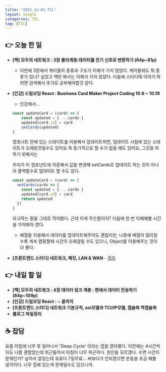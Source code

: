 ```yaml
---
title: "2021-12-01-TIL"
layout: single
categories: TIL
tag: [TIL]
---
```




## 👉 오늘 한 일

- **[책] 모두의 네트워크 : 3장 물리계층:데이터를 전기 신호로 변환하기 (64p~81p)**
  - 이번에 3장에서 케이블의 종류과 구조가 이해가 가지 않았다.
  케이블에도 뭐 종류가 있나? 싶었고 책만 봐서는 이해가 가지 않았다.
  다음에 스터디때 이야기 하려면 검색해서 추가로 공부해야할것 같다.

- **[인강] 드림코딩 React : Business Card Maker Project Coding 10.6 ~ 10.19**
  - 인강에서...
  ```jsx
  const updateCard = (card) => {
      const updated = { ...cards }
      updated[card.id] = card
      setCards(updated)
  }
  ```
  
  컴포너트 안에 있는 스테이트를 이용해서 업데이트하면, 업데이트 시점에 있는 스테이트가 오래된것일수도 있어요 즉 동기적으로 할 수가 없을 때도 있어요, 그것을 피하기 위해서는
  
  우리가 이 컴포넌트에 의존해서 값을 변경해 setCards로 업데이트 하는 것이 아니라 콜백함수로 업데이트 할 수도 있다.
  
  ```jsx
  const updateCard = (card) => {
    setCards(cards => {
      const updated = { ...cards }
      updated[card.id] = card
      return updated
    })
  }
  ```
  라고하는 말을 그대로 적어봤다.
  근데 이게 무슨말이지? 다음에 한 번 이해해볼 시간을 가져봐야 겠다.

  - 배열을 이용해서 데이터를 업데이트해주어도 괜찮지만, 나중에 배열이 많아질수록 계속 맵핑할때 시간이 오래걸릴 수도 있으니, Object를 이용해주는 것이 더 좋다.

- **[프론트엔드 스터디] 네트워크, 패킷, LAN & WAN** - 
  [ 정리 ](https://namgyungkim.github.io/web/2021_12_01/)

## 👉 내일 할 일

- **[책] 모두의 네트워크 : 4장 데이터 링크 계층 : 랜에서 데이터 전송하기 (84p~109p)**
- **[인강] 드림코딩 React : ~ 끝까지**
- **[프론트엔드 스터디] 네트워크 기본규칙, osi모델과 TCI/IP모델, 캡슐화 역캡슐화**
- **블로그 파일정리**

## ☕ 잡담
요즘 아침에 너무 못 일어나서 'Sleep Cycle' 이라는 앱을 깔아봤다.
이전에는 4시간씩 자도 나름 괜찮았는데 최근들어서 아침이 너무 피곤하다.
원인을 모르겠다. 수면 시간이 문제인가? 싶어서 깔았는데 유료다 7일무료...
써보다가 안되겠으면 운동을 조금 해볼 생각이다. 너무 집에 있는게 문제일수도 있으니까.



<br /><br /><br /><br />
